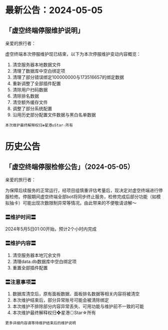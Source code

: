 # 最新公告：2024-05-05

## 「虚空终端停服维护说明」

亲爱的旅行者：

虚空终端本次停服维护现已结束，以下为本次停服维护变动内容概览：

1. 清空服务器本地数据文件
2. 清理了数据库中空白绑定项
3. 清理了部分错误绑定100000000与173516657的绑定数据
4. 重新调整了全部插件配置
5. 清除用户扫码数据
6. 清除排名数据
7. 清空额外缓存文件
8. 调整了部分系统配置
9. 沿用历史部分配置文件数据与黑白名单数据

`本次维护最终解释权归❖星港◎Star☆所有`

# 历史公告

## 「虚空终端停服检修公告」（2024-05-05）

亲爱的旅行者：

为保障后续服务的正常运行，经项目组慎重评估考量后，现决定对虚空终端进行停服检修。停服期间虚空终端全部bot将同步终止服务，检修完成后部分功能（如模拟抽卡）可能出现次数限制异常等情况。由此带来的不便敬请谅解～

### 〓维护时间〓

2024年5月5日01:00开始，预计2个小时内完成

### 〓维护内容〓

1. 清空服务器本地冗余文件
2. 清理data.db数据库中空白绑定项
3. 重置全部插件配置

### 〓注意事项〓

1. 数据库清空后，原有面板数据、面板排名数据等相关内容将被清空
2. 本次维护结束后，部分异常账号可能会被清除绑定
3. 本次维护不排除部分内容异常丢失、可用功能与维护前不一致的可能
4. 本次维护最终解释权归❖星港◎Star☆所有

`更多详细内容请等待维护结束后的维护说明`